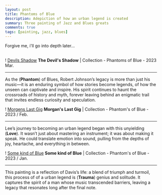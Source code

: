 ```yaml
---
layout: post
title: Phantoms of Blue
description: Adepiction of how an urban legend is created
summary: Three painting of Jazz and Blues greats
comments: true
tags: [painting, jazz, blues]
---
```


Forgive me, i'll go into depth later...
<br>
<br>

! [Devils Shadow](JLC-ART/assets/img/Devils_Shadow.webp)
**The Devil's Shadow** | Collection - Phantoms of Blue - 2023 Mar.

---

As the (**Phantom**) of Blues, Robert Johnson’s legacy is more than just his music—it is an enduring symbol of how stories become legends, of how the unseen can captivate and inspire. His spirit continues to haunt the crossroads of history and myth, forever leaving behind an enigmatic trail that invites endless curiosity and speculation.
 
! [Morgens Last Gig](assets/img/Morgens-Last-Gig.webp)
**Morgan's Last Gig** | Collection - Phantom's of Blue - 2023 / Feb.

---

Lee’s journey to becoming an urban legend began with this unyielding (**Love**). It wasn’t just about mastering an instrument; it was about making it speak. He could translate emotion into sound, pulling from the depths of joy, heartache, and everything in between.


! [Some kind of Blue](assets/img/Some%20kind%20of%20Blue%20Draft.webp)
**Some kind of Blue** | Collection - Phantom's of Blue - 2023 / Jan.

---

This painting is a reflection of Davis’s life: a blend of triumph and turmoil, this process of of a urban legend is (**Trauma**) genius and solitude. It captures the spirit of a man whose music transcended barriers, leaving a legacy that resonates long after the final note.
